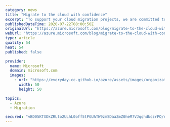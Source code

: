 ```yaml
---
category: news
title: "Migrate to the cloud with confidence"
excerpt: "To support your cloud migration projects, we are committed to solutions that optimize costs, scale efficiencies, and bring unmatched security and compliance."
publishedDateTime: 2020-07-22T08:00:50Z
originalUrl: "https://azure.microsoft.com/blog/migrate-to-the-cloud-with-confidence/"
webUrl: "https://azure.microsoft.com/blog/migrate-to-the-cloud-with-confidence/"
type: article
quality: 54
heat: 54
published: false

provider:
  name: Microsoft
  domain: microsoft.com
  images:
    - url: "https://everyday-cc.github.io/azure/assets/images/organizations/microsoft.com-50x50.jpg"
      width: 50
      height: 50

topics:
  - Azure
  - Migration

secured: "vBD05KTXDkZRLto2ULhL0off5tPGUATW9zmSDaaZmZ0heM7VJqqhdkczrPO/np0qk4mn1xeLbiybq9UAk4+szyv0xbPbXRLK5SRdMbMIl0XQFigPYdzA1amhRSPhGp64p5sV6e36FaABVw8NUuzutODzPj0q7PlO7JhMPtuoH2vylGcXdS8gw52n1ZU3pSrkX9t7iq6QMDncdFTPn18YjYp3rlRixEyJSf7AEvZdrXq3ZsUcRxQgqoeYRUqi8Ur8ltJCRfNDW1T3t1MlD9a89DES+0XuMabnC83awLOqtUxlFJnmtPbgsLAS/AMSvdp/xsz83csONkYqwrL++F0xNOd5nVM3+2lVpPjGruVvTFg=;F9GHqTlT7kFYaX3vjsTXTw=="
---
```


